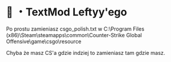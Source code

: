 # 🔫 ・TextMod Leftyy'ego
Po prostu zamieniasz csgo_polish.txt w C:\Program Files (x86)\Steam\steamapps\common\Counter-Strike Global Offensive\game\csgo\resource

Chyba że masz CS'a gdzie indziej to zamieniasz tam gdzie masz.
